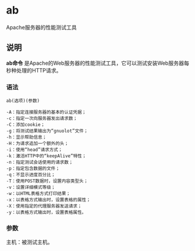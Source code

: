 ab
===

Apache服务器的性能测试工具

## 说明

**ab命令** 是Apache的Web服务器的性能测试工具，它可以测试安装Web服务器每秒种处理的HTTP请求。

### 语法  

```
ab(选项)(参数)
```

  

```
-A：指定连接服务器的基本的认证凭据；
-c：指定一次向服务器发出请求数；
-C：添加cookie；
-g：将测试结果输出为“gnuolot”文件；
-h：显示帮助信息；
-H：为请求追加一个额外的头；
-i：使用“head”请求方式；
-k：激活HTTP中的“keepAlive”特性；
-n：指定测试会话使用的请求数；
-p：指定包含数据的文件；
-q：不显示进度百分比；
-T：使用POST数据时，设置内容类型头；
-v：设置详细模式等级；
-w：以HTML表格方式打印结果；
-x：以表格方式输出时，设置表格的属性；
-X：使用指定的代理服务器发送请求；
-y：以表格方式输出时，设置表格属性。
```

### 参数  

主机：被测试主机。


